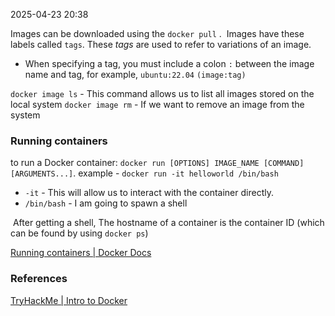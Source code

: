 
2025-04-23 20:38

Images can be downloaded using the `docker pull` .  Images have these labels called `tags`. These _tags_ are used to refer to variations of an image. 
- When specifying a tag, you must include a colon `:` between the image name and tag, for example, `ubuntu:22.04` `(image:tag)`

`docker image ls` - This command allows us to list all images stored on the local system
`docker image rm` - If we want to remove an image from the system
### Running containers 

to run a Docker container: `docker run [OPTIONS] IMAGE_NAME [COMMAND] [ARGUMENTS...]`.
example -  `docker run -it helloworld /bin/bash`
- `-it` - This will allow us to interact with the container directly.
- `/bin/bash` - I am going to spawn a shell

 After getting a shell, The hostname of a container is the container ID (which can be found by using `docker ps`)

[Running containers | Docker Docs](https://docs.docker.com/engine/containers/run/)







### References
[TryHackMe | Intro to Docker](https://tryhackme.com/room/introtodockerk8pdqk)